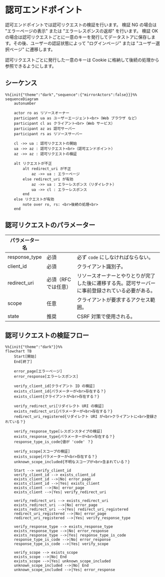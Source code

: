 # 認可エンドポイント

認可エンドポイントでは認可リクエストの検証を行います。
検証 NG の場合は "エラーページの表示" または "エラーレスポンスの返却" を行います。
検証 OK の場合は認可リクエストごとに一意のキーを発行してデータストアに保存します。その後、ユーザーの認証状態によって "ログインページ" または "ユーザー選択ページ" に遷移します。

認可リクエストごとに発行した一意のキーは Cookie に格納して後続の処理から参照できるようにします。

## シーケンス

```mermaid
%%{init{"theme":"dark","sequence":{"mirrorActors":false}}}%%
sequenceDiagram
    autonumber

    actor ro as リソースオーナー
    participant ua as ユーザーエージェント<br>（Web ブラウザ など）
    participant cl as クライアント<br>（Web サービス）
    participant az as 認可サーバー
    participant rs as リソースサーバー

    cl ->> ua : 認可リクエストの開始
    ua ->> az : 認可リクエスト<br>（認可エンドポイント）
    az ->> az : 認可リクエストの検証

    alt リクエストが不正
        alt redirect_uri が不正
            az ->> ua : エラーページ
        else redirect_uri が有効
            az ->> ua : エラーレスポンス（リダイレクト）
            ua ->> cl : エラーレスポンス
        end
    else リクエストが有効
        note over ro, rs: <br>後続の処理<br>
    end
```

## 認可リクエストのパラメーター

| パラメーター名 |                      |                                                                                                  |
| -------------- | -------------------- | ------------------------------------------------------------------------------------------------ |
| response_type  | 必須                 | 必ず `code` にしなければならない。                                                               |
| client_id      | 必須                 | クライアント識別子。                                                                             |
| redirect_uri   | 必須（RFC では任意） | リソースオーナーとやりとりが完了した後に遷移する先。認可サーバーに事前登録されている必要がある。 |
| scope          | 任意                 | クライアントが要求するアクセス範囲。                                                             |
| state          | 推奨                 | CSRF 対策で使用される。                                                                          |

## 認可リクエストの検証フロー

```mermaid
%%{init{"theme":"dark"}}%%
flowchart TB
    Start[開始]
    End[終了]

    error_page[エラーぺージ]
    error_response[エラーレスポンス]

    verify_client_id[クライアント ID の検証]
    exists_client_id{パラメーターが<br>存在する？}
    exists_client{クライアントが<br>存在する？}

    verify_redirect_uri[リダイレクト URI の検証]
    exists_redirect_uri{パラメーターが<br>存在する？}
    redirect_uri_registered{リダイレクト URI が<br>クライアントに<br>登録されている？}

    verify_response_type[レスポンスタイプの検証]
    exists_response_type{パラメーターが<br>存在する？}
    response_type_is_code{値が 'code' ？}

    verify_scope[スコープの検証]
    exists_scope{パラメーターが<br>存在する？}
    unknown_scope_included{不明なスコープが<br>含まれている？}

    Start --> verify_client_id
    verify_client_id --> exists_client_id
    exists_client_id -->|No| error_page
    exists_client_id -->|Yes| exists_client
    exists_client -->|No| error_page
    exists_client -->|Yes| verify_redirect_uri

    verify_redirect_uri --> exists_redirect_uri
    exists_redirect_uri -->|No| error_page
    exists_redirect_uri -->|Yes| redirect_uri_registered
    redirect_uri_registered -->|No| error_page
    redirect_uri_registered -->|Yes| verify_response_type

    verify_response_type --> exists_response_type
    exists_response_type -->|No| error_response
    exists_response_type -->|Yes| response_type_is_code
    response_type_is_code -->|No| error_response
    response_type_is_code -->|Yes| verify_scope

    verify_scope --> exists_scope
    exists_scope -->|No| End
    exists_scope -->|Yes| unknown_scope_included
    unknown_scope_included -->|No| End
    unknown_scope_included -->|Yes| error_response
```
